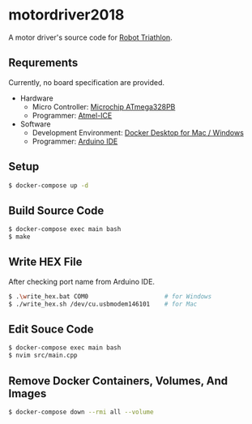 # motordriver2018

A motor driver's source code for [Robot Triathlon](http://www.robot-triathlon.org/top.html).

## Requrements

Currently, no board specification are provided.

- Hardware
  - Micro Controller: [Microchip ATmega328PB](https://www.microchip.com/wwwproducts/en/ATmega328PB)
  - Programmer: [Atmel-ICE](https://www.microchip.com/DevelopmentTools/ProductDetails/ATATMEL-ICE) 
- Software
  - Development Environment: [Docker Desktop for Mac / Windows](https://www.docker.com/products/docker-desktop)
  - Programmer: [Arduino IDE](https://www.arduino.cc/en/main/software)

## Setup

```bash
$ docker-compose up -d
```

## Build Source Code

```bash
$ docker-compose exec main bash
$ make
```

## Write HEX File

After checking port name from Arduino IDE.

```bash
$ .\write_hex.bat COM0                     # for Windows
$ ./write_hex.sh /dev/cu.usbmodem146101    # for Mac
```

## Edit Souce Code

```bash
$ docker-compose exec main bash
$ nvim src/main.cpp
```

## Remove Docker Containers, Volumes, And Images

```bash
$ docker-compose down --rmi all --volume
```
